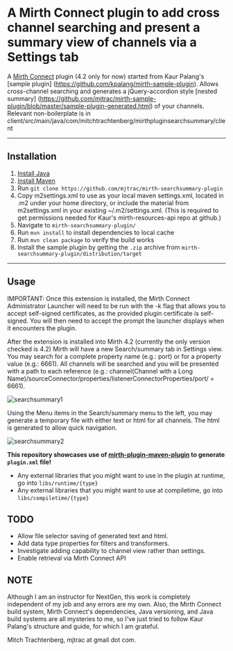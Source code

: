 # A Mirth Connect plugin to add cross channel searching and present a summary view of channels via a Settings tab

A [Mirth Connect](https://github.com/nextgenhealthcare/connect) plugin (4.2 only for now) started from Kaur Palang's [sample plugin] (https://github.com/kpalang/mirth-sample-plugin).  Allows cross-channel searching and generates a jQuery-accordion style [nested summary] (https://github.com/mjtrac/mirth-sample-plugin/blob/master/sample-plugin-generated.html) of your channels.  Relevant non-boilerplate is in client/src/main/java/com/mitchtrachtenberg/mirthpluginsearchsummary/client

---

## Installation
1. [Install Java](https://www.javatpoint.com/javafx-how-to-install-java)
1. [Install Maven](https://www.javatpoint.com/how-to-install-maven)
1. Run `git clone https://github.com/mjtrac/mirth-searchsummary-plugin`
1. Copy  m2settings.xml to use as your local maven settings.xml, located in .m2 under your home directory, or include the <servers> material from m2settings.xml in your existing ~/.m2/settings.xml. (This is required to get permissions needed for Kaur's mirth-resources-api repo at github.)
1. Navigate to `mirth-searchsummary-plugin/`
1. Run `mvn install` to install dependencies to local cache
1. Run `mvn clean package` to verify the build works
1. Install the sample plugin by getting the `.zip` archive from `mirth-searchsummary-plugin/distribution/target`
---

## Usage

IMPORTANT: Once this extension is installed, the Mirth Connect Administrator Launcher will need to be run with the -k flag that allows you to accept self-signed certificates, as the provided plugin certificate is self-signed.  You will then need to accept the prompt the launcher displays when it encounters the plugin.

After the extension is installed into Mirth 4.2 (currently the only version checked is 4.2) 
Mirth will have a new Search/summary tab in Settings view.  
You may search for a complete property name (e.g.: port) or for a property value (e.g.: 6661).  All channels will be searched and you will be presented with a path to each reference (e.g.: channel(Channel with a Long Name)/sourceConnector/properties/listenerConnectorProperties/port/ = 6661).

![searchsummary1](https://user-images.githubusercontent.com/2815700/231273566-91373440-e178-4050-98db-a27e62b35013.png)

Using the Menu items in the Search/summary menu to the left, you may generate a temporary file with either text or html for all channels.
The html is generated to allow quick navigation.

![searchsummary2](https://user-images.githubusercontent.com/2815700/231273674-6d0454fb-b7df-4e0d-8959-5cd722cd9666.png)


**This repository showcases use of [mirth-plugin-maven-plugin](https://github.com/kpalang/mirth-plugin-maven-plugin) to generate `plugin.xml` file!**

- Any external libraries that you might want to use in the plugin at runtime, go into `libs/runtime/{type}`
- Any external libraries that you might want to use at compiletime, go into `libs/compiletime/{type}`


## TODO
* Allow file selector saving of generated text and html.
* Add data type properties for filters and transformers.
* Investigate adding capability to channel view rather than settings.
* Enable retrieval via Mirth Connect API


## NOTE 
Although I am an instructor for NextGen, this work is completely independent of my job and any errors are my own.  Also, the Mirth Connect build system, Mirth Connect's dependencies, Java versioning, and Java build systems are all mysteries to me, so I've just tried to follow Kaur Palang's structure and guide, for which I am grateful.  

Mitch Trachtenberg, mjtrac at gmail dot com.
